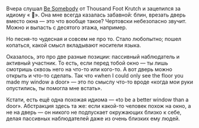 Вчера слушал [Be Somebody](https://music.yandex.ru/album/13443698/track/24134841) от Thousand Foot Krutch и зацепился за идиому «   ». Она мне всегда казалась забавной: блин, врезать дверь вместо окна — это что вообще такое? Чертовски небезопасно звучит. Можно и выпасть с десятого этажа, например. 

Но песня-то чудесная и совсем не про то. Стало любопытно; пошел копаться, какой смысл вкладывают носители языка. 

Оказалось, это про две разные позиции: пассивный наблюдатель и активный участник. То есть, если перед тобой окно — ты лишь смотришь сквозь него на что-то или кого-то. А вот дверь можно открыть и что-то сделать. Так что «when I could only see the floor you made my window a door» — это по смыслу что-то вроде «когда мои руки опустились, ты помогла мне встать».

Кстати, есть ещё одна похожая идиома — «to be a better window than a door». Абстракция здесь та же: если какой-то человек похож на окно, а не на дверь — он никого не подпускает окружающих близко к себе, делая пассивных наблюдателей даже из очень близких ему людей.